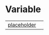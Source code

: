 # Variable



|                                                          |     |
| -------------------------------------------------------- | --- |
| [placeholder](/validation/variable/index/placeholder.md) |     |


